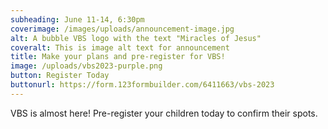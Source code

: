 ```yaml
---
subheading: June 11-14, 6:30pm
coverimage: /images/uploads/announcement-image.jpg
alt: A bubble VBS logo with the text "Miracles of Jesus"
coveralt: This is image alt text for announcement
title: Make your plans and pre-register for VBS!
image: /uploads/vbs2023-purple.png
button: Register Today
buttonurl: https://form.123formbuilder.com/6411663/vbs-2023
---
```


VBS is almost here! Pre-register your children today to confirm their spots.
